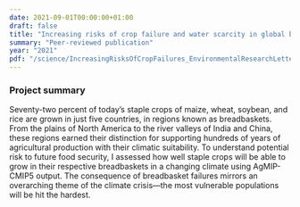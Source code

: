 ```yaml
---
date: 2021-09-01T00:00:00+01:00
draft: false
title: "Increasing risks of crop failure and water scarcity in global breadbaskets by 2030"
summary: "Peer-reviewed publication"
year: "2021"
pdf: "/science/IncreasingRisksOfCropFailures_EnvironmentalResearchLetters.pdf"
---
```

### Project summary
Seventy-two percent of today’s staple crops of maize, wheat, soybean, and rice are grown in just five countries, in regions known as breadbaskets. From the plains of North America to the river valleys of India and China, these regions earned their distinction for supporting hundreds of years of agricultural production with their climatic suitability. To understand potential risk to future food security, I assessed how well staple crops will be able to grow in their respective breadbaskets in a changing climate using AgMIP-CMIP5 output. The consequence of breadbasket failures mirrors an overarching theme of the climate crisis—the most vulnerable populations will be hit the hardest. 